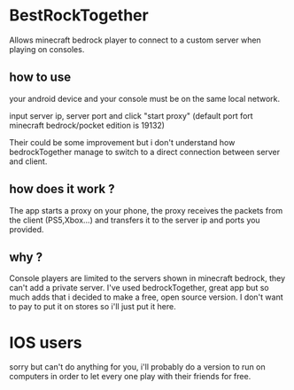 # BestRockTogether
Allows minecraft bedrock player to connect to a custom server when playing on consoles.

## how to use 
your android device and your console must be on the same local network.

input server ip, server port and click "start proxy"
(default port fort minecraft bedrock/pocket edition is 19132)

Their could be some improvement but i don't understand how bedrockTogether manage to switch to a direct connection between server and client.

## how does it work ?

The app starts a proxy on your phone, the proxy receives the packets from the client (PS5,Xbox...) and transfers it to the server ip and ports you provided.

## why ?
Console players are limited to the servers shown in minecraft bedrock, they can't add a private server.
I've used bedrockTogether, great app but so much adds that i decided to make a free, open source version. 
I don't want to pay to put it on stores so i'll just put it here. 

# IOS users
sorry but can't do anything for you, i'll probably do a version to run on computers in order to let every one play with their friends for free.
